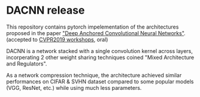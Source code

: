 # DACNN release
This repository contains pytorch impelementation of the architectures proposed in the paper ["Deep Anchored Convolutional Neural Networks"](https://arxiv.org/abs/1904.09764).
(accepted to [CVPR2019 workshops](http://www.ee.oulu.fi/~lili/CEFRLatCVPR2019.html), oral)

DACNN is a network stacked with a single convolution kernel across layers, 
incorperating 2 other weight sharing techniques coined "Mixed Architecture and Regulators".

As a network compression technique, the architecture achieved similar performances on CIFAR & SVHN dataset compared to 
some popular models (VGG, ResNet, etc.) while using much less parameters.
